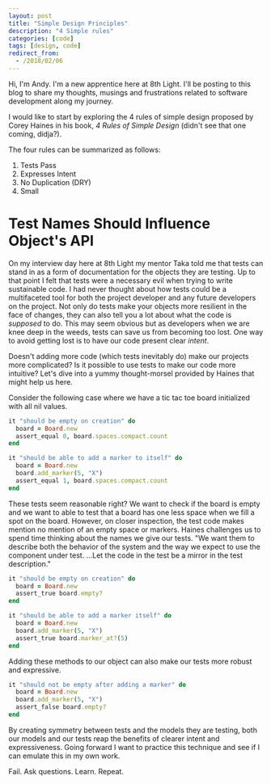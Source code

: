 ```yaml
---
layout: post
title: "Simple Design Principles"
description: "4 Simple rules"
categories: [code]
tags: [design, code]
redirect_from:
  - /2018/02/06
---
```


Hi, I'm Andy. I'm a new apprentice here at 8th Light. I'll be posting to this blog to share my thoughts, musings and frustrations related to software development along my journey.

I would like to start by exploring the 4 rules of simple design proposed by Corey Haines in his book, *4 Rules of Simple Design* (didn't see that one coming, didja?).

The four rules can be summarized as follows:
1. Tests Pass
2. Expresses Intent
3. No Duplication (DRY)
4. Small

# Test Names Should Influence Object's API

On my interview day here at 8th Light my mentor Taka told me that tests can stand in as a form of documentation for the objects they are testing. Up to that point I felt that tests were a necessary evil when trying to write sustainable code. I had never thought about how tests could be a multifaceted tool for both the project developer and any future developers on the project. Not only do tests make your objects more resilient in the face of changes, they can also tell you a lot about what the code is *supposed* to do. This may seem obvious but as developers when we are knee deep in the weeds, tests can save us from becoming too lost. One way to avoid getting lost is to have our code present clear *intent*.

Doesn't adding more code (which tests inevitably do) make our projects more complicated? Is it possible to use tests to make our code more intuitive? Let's dive into a yummy thought-morsel provided by Haines that might help us here.

Consider the following case where we have a tic tac toe board initialized with all nil values.

```ruby
it "should be empty on creation" do
  board = Board.new
  assert_equal 0, board.spaces.compact.count
end

it "should be able to add a marker to itself" do
  board = Board.new
  board.add_marker(5, "X")
  assert_equal 1, board.spaces.compact.count
end
```

These tests seem reasonable right? We want to check if the board is empty and we want to able to test that a board has one less space when we fill a spot on the board. However, on closer inspection, the test code makes mention no mention of an empty space or markers. Haines challenges us to spend time thinking about the names we give our tests. "We want them to describe both the behavior of the system and the way we expect to use the component under test. ...Let the code in the test be a mirror in the test description."

```ruby
it "should be empty on creation" do
  board = Board.new
  assert_true board.empty?
end

it "should be able to add a marker itself" do
  board = Board.new
  board.add_marker(5, "X")
  assert_true board.marker_at?(5)
end
```

Adding these methods to our object can also make our tests more robust and expressive.

```ruby
it "should not be empty after adding a marker" do
  board = Board.new
  board.add_marker(5, "X")
  assert_false board.empty?
end
```

By creating symmetry between tests and the models they are testing, both our models and our tests reap the benefits of clearer intent and expressiveness. Going forward I want to practice this technique and see if I can emulate this in my own work.

Fail. Ask questions. Learn. Repeat.
